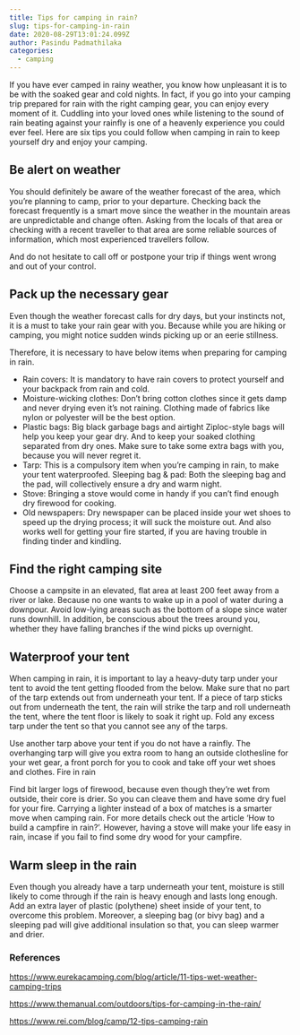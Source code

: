```yaml
---
title: Tips for camping in rain?
slug: tips-for-camping-in-rain
date: 2020-08-29T13:01:24.099Z
author: Pasindu Padmathilaka
categories:
  - camping
---
```

If you have ever camped in rainy weather, you know how unpleasant it is to be with the soaked gear and cold nights. In fact, if you go into your camping trip prepared for rain with the right camping gear, you can enjoy every moment of it. Cuddling into your loved ones while listening to the sound of rain beating against your rainfly is one of a heavenly experience you could ever feel. Here are six tips you could follow when camping in rain to keep yourself dry and enjoy your camping.

## Be alert on weather

You should definitely be aware of the weather forecast of the area, which you’re planning to camp, prior to your departure. Checking back the forecast frequently is a smart move since the weather in the mountain areas are unpredictable and change often. Asking from the locals of that area or checking with a recent traveller to that area are some reliable sources of information, which most experienced travellers follow.

And do not hesitate to call off or postpone your trip if things went wrong and out of
your control.

## Pack up the necessary gear

Even though the weather forecast calls for dry days, but your instincts not, it is a must to take your rain gear with you. Because while you are hiking or camping, you might notice sudden winds picking up or an eerie stillness.

Therefore, it is necessary to have below items when preparing for camping in rain.

* Rain covers: It is mandatory to have rain covers to protect yourself and your backpack from rain and cold.
* Moisture-wicking clothes: Don’t bring cotton clothes since it gets damp and never drying even it’s not raining. Clothing made of fabrics like nylon or polyester will be the best option.
* Plastic bags: Big black garbage bags and airtight Ziploc-style bags will help you keep your gear dry. And to keep your soaked clothing separated from dry ones. Make sure to take some extra bags with you, because you will
  never regret it.
* Tarp: This is a compulsory item when you’re camping in rain, to make your tent waterproofed.
  Sleeping bag &amp; pad: Both the sleeping bag and the pad, will collectively ensure a dry and warm night.
* Stove: Bringing a stove would come in handy if you can’t find enough dry firewood for cooking.
* Old newspapers: Dry newspaper can be placed inside your wet shoes to speed up the drying process; it will suck the moisture out. And also works well for getting your fire started, if you are having trouble in finding tinder
  and kindling.

## Find the right camping site

Choose a campsite in an elevated, flat area at least 200 feet away from a river or lake. Because no one wants to wake up in a pool of water during a downpour. Avoid low-lying areas such as the bottom of a slope since water runs downhill. In addition, be conscious about the trees around you, whether they have falling branches if the wind picks up overnight.

## Waterproof your tent

When camping in rain, it is important to lay a heavy-duty tarp under your tent to avoid the tent getting flooded from the below. Make sure that no part of the tarp extends out from underneath your tent. If a piece of tarp sticks out from underneath the tent, the rain will strike the tarp and roll underneath the tent, where the tent floor is likely to soak it right up. Fold any excess tarp under the tent so that you cannot see any of the tarps.

Use another tarp above your tent if you do not have a rainfly. The overhanging tarp will give you extra room to hang an outside clothesline for your wet gear, a front porch for you to cook and take off your wet shoes and clothes. Fire in rain

Find bit larger logs of firewood, because even though they’re wet from outside, their core is drier. So you can cleave them and have some dry fuel for your fire. Carrying a lighter instead of a box of matches is a smarter move when camping rain. For more details check out the article ‘How to build a campfire in rain?’. However, having a stove will make your life easy in rain, incase if you fail to find some dry wood for your campfire.

## Warm sleep in the rain

Even though you already have a tarp underneath your tent, moisture is still likely to come through if the rain is heavy enough and lasts long enough. Add an extra layer of plastic (polythene) sheet inside of your tent, to overcome this problem. Moreover, a sleeping bag (or bivy bag) and a sleeping pad will give additional insulation so that, you can sleep warmer and drier.

### References

https://www.eurekacamping.com/blog/article/11-tips-wet-weather-camping-trips

https://www.themanual.com/outdoors/tips-for-camping-in-the-rain/

https://www.rei.com/blog/camp/12-tips-camping-rain